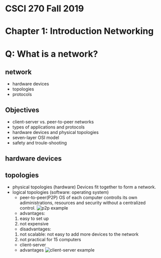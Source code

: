# CSCI 270 Fall 2019
# Chapter 1: Introduction Networking
# Q: What is a network?


## network
  + hardware devices
  + topologies
  + protocols 

## Objectives
+ client-server vs. peer-to-peer networks
+ types of applications and protocols
+ hardware devices and physical topologies
+ seven-layer OSI model
+ safety and troule-shooting

## hardware devices

## topologies
+ physical topologies (hardware)
Devices fit together to form a network.
+ logical topologies (software: operating system)
   + peer-to-peer(P2P)
  OS of each computer controlls its own adiministrations, resources and security without a centralized control.
  ![p2p example](https://upload.wikimedia.org/wikipedia/commons/thumb/3/3f/P2P-network.svg/1200px-P2P-network.svg.png)
  - advantages:
  1. easy to set up
  2. not expensive
  - disadvantages:
  1. not scalable: not easy to add more devices to the network
  2. not practical for 15 computers
   + client-server
  - advantages
  ![client-server example](https://upload.wikimedia.org/wikipedia/commons/thumb/c/c9/Client-server-model.svg/1200px-Client-server-model.svg.png)
  
  



